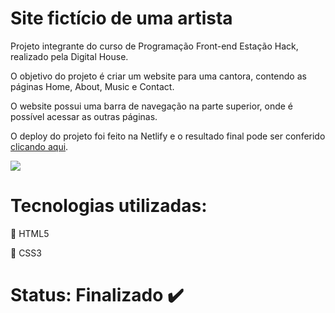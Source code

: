 # Site fictício de uma artista

Projeto integrante do curso de Programação Front-end Estação Hack, realizado pela Digital House.

O objetivo do projeto é criar um website para uma cantora, contendo as páginas Home, About, Music e Contact.

O website possui uma barra de navegação na parte superior, onde é possível acessar as outras páginas.

O deploy do projeto foi feito na Netlify e o resultado final pode ser conferido [clicando aqui](https://jane-doe-website.netlify.app).

[![](pitch.gif)](https://jane-doe-website.netlify.app)

# Tecnologias utilizadas:
:small_orange_diamond: HTML5

:small_blue_diamond: CSS3

# Status: Finalizado :heavy_check_mark:
